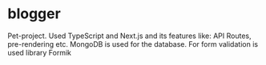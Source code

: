 # blogger
Pet-project. Used TypeScript and Next.js and its features like: API Routes, pre-rendering etc. MongoDB is used for the database. For form validation is used library Formik
